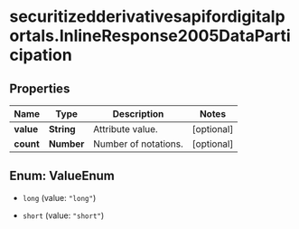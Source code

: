 # securitizedderivativesapifordigitalportals.InlineResponse2005DataParticipation

## Properties

Name | Type | Description | Notes
------------ | ------------- | ------------- | -------------
**value** | **String** | Attribute value. | [optional] 
**count** | **Number** | Number of notations. | [optional] 



## Enum: ValueEnum


* `long` (value: `"long"`)

* `short` (value: `"short"`)




